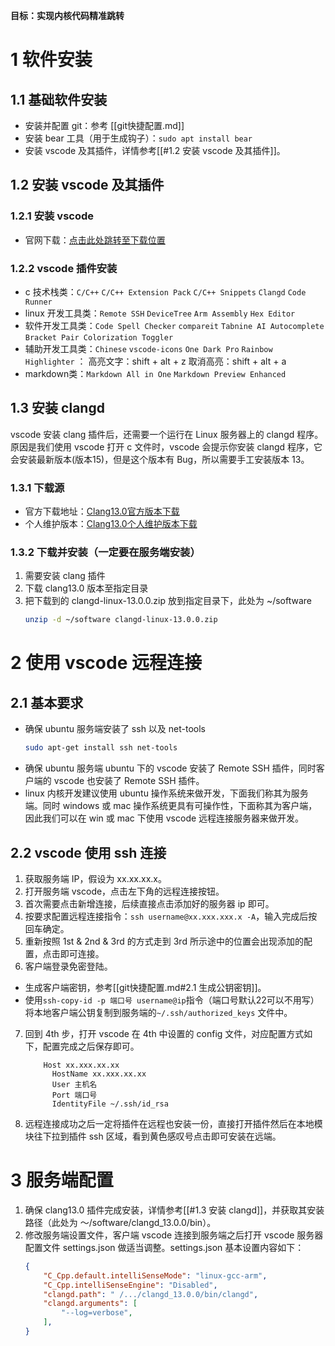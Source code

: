 **目标：实现内核代码精准跳转**
# 1 软件安装
## 1.1 基础软件安装
- 安装并配置 git：参考 [[git快捷配置.md]]
- 安装 bear 工具（用于生成钩子）：`sudo apt install bear`
- 安装 vscode 及其插件，详情参考[[#1.2 安装 vscode 及其插件]]。
## 1.2 安装 vscode 及其插件
### 1.2.1 安装 vscode
- 官网下载：[点击此处跳转至下载位置](https://code.visualstudio.com/)
### 1.2.2 vscode 插件安装
- c 技术栈类：`C/C++`    `C/C++ Extension Pack`    `C/C++ Snippets`    `Clangd` `Code Runner`  
- linux 开发工具类：`Remote SSH`    `DeviceTree`    `Arm Assembly`    `Hex Editor`
- 软件开发工具类：`Code Spell Checker`     `compareit`    `Tabnine AI Autocomplete`    `Bracket Pair Colorization Toggler` 
- 辅助开发工具类：`Chinese`     `vscode-icons`    `One Dark Pro`    `Rainbow Highlighter` ： 高亮文字：shift + alt + z     取消高亮：shift + alt + a            
- markdown类：`Markdown All in One`    `Markdown Preview Enhanced`
## 1.3 安装 clangd
vscode 安装 clang 插件后，还需要一个运行在 Linux 服务器上的 clangd 程序。原因是我们使用 vscode 打开 c 文件时，vscode 会提示你安装 clangd 程序，它会安装最新版本(版本15)，但是这个版本有 Bug，所以需要手工安装版本 13。
### 1.3.1 下载源
- 官方下载地址：[Clang13.0官方版本下载](https://github.com/clangd/clangd/releases/tag/13.0.0)
- 个人维护版本：[Clang13.0个人维护版本下载](https://zyb-software-center.oss-cn-chengdu.aliyuncs.com/linux/ubuntu/clangd-linux-13.0.0.zip?OSSAccessKeyId=LTAI5tREkNKGRcMiPdgNQUye&Expires=10000000001701340000&Signature=OXsecHyMZlRu2VKVjLg%2Fi3E6Dvs%3D)
### 1.3.2 下载并安装（一定要在服务端安装）
1. 需要安装 clang 插件
2. 下载 clang13.0 版本至指定目录
3. 把下载到的 clangd-linux-13.0.0.zip 放到指定目录下，此处为 ~/software
    ```bash
    unzip -d ~/software clangd-linux-13.0.0.zip
    ```
# 2 使用 vscode 远程连接
## 2.1 基本要求
- 确保 ubuntu 服务端安装了 ssh 以及 net-tools
    ```bash
    sudo apt-get install ssh net-tools
    ```
- 确保 ubuntu 服务端 ubuntu 下的 vscode 安装了 Remote SSH 插件，同时客户端的 vscode 也安装了 Remote SSH 插件。
- linux 内核开发建议使用 ubuntu 操作系统来做开发，下面我们称其为服务端。同时 windows 或 mac 操作系统更具有可操作性，下面称其为客户端，因此我们可以在 win 或 mac 下使用 vscode 远程连接服务器来做开发。
## 2.2 vscode 使用 ssh 连接
1. 获取服务端 IP，假设为 xx.xx.xx.x。
2. 打开服务端 vscode，点击左下角的远程连接按钮。
3. 首次需要点击新增连接，后续直接点击添加好的服务器 ip 即可。
4. 按要求配置远程连接指令：`ssh username@xx.xxx.xxx.x -A`，输入完成后按回车确定。
5. 重新按照 1st & 2nd & 3rd 的方式走到 3rd 所示途中的位置会出现添加的配置，点击即可连接。
6. 客户端登录免密登陆。
- 生成客户端密钥，参考[[git快捷配置.md#2.1 生成公钥密钥]]。
- 使用`ssh-copy-id -p 端口号 username@ip`指令（端口号默认22可以不用写）将本地客户端公钥复制到服务端的`~/.ssh/authorized_keys` 文件中。
7. 回到 4th 步，打开 vscode 在 4th 中设置的 config 文件，对应配置方式如下，配置完成之后保存即可。
	```shell
        Host xx.xxx.xx.xx
          HostName xx.xxx.xx.xx
          User 主机名
          Port 端口号
          IdentityFile ~/.ssh/id_rsa
    ```
8. 远程连接成功之后一定将插件在远程也安装一份，直接打开插件然后在本地模块往下拉到插件 ssh 区域，看到黄色感叹号点击即可安装在远端。
# 3 服务端配置
1. 确保 clang13.0 插件完成安装，详情参考[[#1.3 安装 clangd]]，并获取其安装路径（此处为 ～/software/clangd_13.0.0/bin）。
2. 修改服务端设置文件，客户端 vscode 连接到服务端之后打开 vscode 服务器配置文件 settings.json 做适当调整。settings.json 基本设置内容如下：
    ```json
    {
    	"C_Cpp.default.intelliSenseMode": "linux-gcc-arm",
    	"C_Cpp.intelliSenseEngine": "Disabled",
    	"clangd.path": " /.../clangd_13.0.0/bin/clangd",
    	"clangd.arguments": [
    		"--log=verbose",
    	],
    }
    ```

